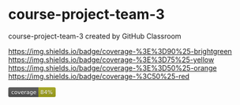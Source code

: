 # course-project-team-3
course-project-team-3 created by GitHub Classroom

https://img.shields.io/badge/coverage-%3E%3D90%25-brightgreen 
https://img.shields.io/badge/coverage-%3E%3D75%25-yellow 
https://img.shields.io/badge/coverage-%3E%3D50%25-orange 
https://img.shields.io/badge/coverage-%3C50%25-red


<svg xmlns="http://www.w3.org/2000/svg" xmlns:xlink="http://www.w3.org/1999/xlink" width="96" height="20" role="img" aria-label="coverage: 100%"><title>coverage: 100%</title><linearGradient id="s" x2="0" y2="100%"><stop offset="0" stop-color="#bbb" stop-opacity=".1"/><stop offset="1" stop-opacity=".1"/></linearGradient><clipPath id="r"><rect width="96" height="20" rx="3" fill="#fff"/></clipPath><g clip-path="url(#r)"><rect width="61" height="20" fill="#555"/><rect x="61" width="35" height="20" fill="#a4a61d"/><rect width="96" height="20" fill="url(#s)"/></g><g fill="#fff" text-anchor="middle" font-family="Verdana,Geneva,DejaVu Sans,sans-serif" text-rendering="geometricPrecision" font-size="110"><text aria-hidden="true" x="315" y="150" fill="#010101" fill-opacity=".3" transform="scale(.1)" textLength="510">coverage</text><text x="315" y="140" transform="scale(.1)" fill="#fff" textLength="510">coverage</text><text aria-hidden="true" x="775" y="150" fill="#010101" fill-opacity=".3" transform="scale(.1)" textLength="250">84%</text><text x="775" y="140" transform="scale(.1)" fill="#fff" textLength="250">84%</text></g></svg>
